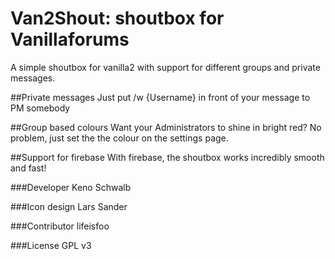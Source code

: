 # Van2Shout: shoutbox for Vanillaforums
A simple shoutbox for vanilla2 with support for different groups and private messages.

##Private messages
Just put /w {Username} in front of your message to PM somebody

##Group based colours
Want your Administrators to shine in bright red?
No problem, just set the the colour on the settings page.

##Support for firebase
With firebase, the shoutbox works incredibly smooth and fast!

###Developer
Keno Schwalb

###Icon design
Lars Sander

###Contributor
lifeisfoo

###License
GPL v3
